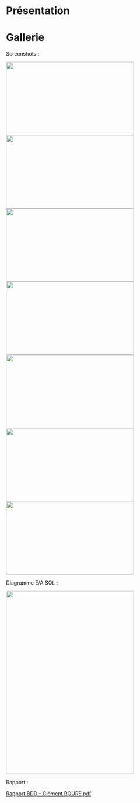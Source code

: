 # Présentation



# Gallerie

Screenshots :

<img src="https://user-images.githubusercontent.com/13381610/175668026-df9d4db3-2165-4d5d-a532-6dacfd6e9a2d.png" name="image-name" height="200" width="350">
<img src="https://user-images.githubusercontent.com/13381610/175668030-8e605ada-f2d3-436f-8c95-a0f39df5cc65.png" name="image-name" height="200" width="350">
<img src="https://user-images.githubusercontent.com/13381610/175668034-af7d1ad8-7395-4d44-8d23-837cf15506af.png" name="image-name" height="200" width="350">
<img src="https://user-images.githubusercontent.com/13381610/175668036-a8a3a6f6-4e6a-4bb3-b241-0796bb284d95.png" name="image-name" height="200" width="350">
<img src="https://user-images.githubusercontent.com/13381610/175668026-df9d4db3-2165-4d5d-a532-6dacfd6e9a2d.png" name="image-name" height="200" width="350">
<img src="https://user-images.githubusercontent.com/13381610/175668037-b7677298-26dc-40b7-93aa-b5d506e96064.png" name="image-name" height="200" width="350">
<img src="https://user-images.githubusercontent.com/13381610/175677833-67060a20-dc8a-4706-968a-1976f114c2e3.png" name="image-name" height="200" width="350">


Diagramme E/A SQL :

<img src="https://user-images.githubusercontent.com/13381610/175667921-52aabf35-6ff0-42e0-ad2a-cf274aab8ba2.png" name="image-name" height="500" width="350">

Rapport :

[Rapport BDD - Clément ROURE.pdf](https://github.com/Clement549/Gestion-Clients/files/8980712/Rapport.BDD.-.Clement.ROURE.pdf)

